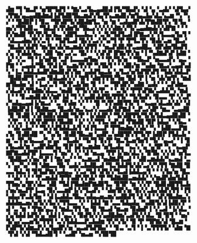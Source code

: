 ▟▆▝▜▝▆▃▛▝▅▜▛▜▟▜▝▝▇▞▃▞▙▃▄▟▉▟▐▜▞▜▙▟▚▝▟▝▄▝▃▟▞▝▟▜▄▞▞▛▇▞▄▃▄▟█▟▆▟▐▟▜▟▉▜▙▃▆▟▚▜▄▜▚▃▆▟▊▞▆▜▄▃▙▞▟▃▚▃▆▝▚▝▚▞▝▝█▟▉▛▐▝▉▃▝▜▛▟▛▜▞▟█▟▇▜▃▝▅▝▆▝▃▟▄▟▛▟▞▛▇▟▉▜▚▝▊▜▄▝▅▞▞▜▜▟▊▃▝▜▟▃▛▞▛▟▆▜▞▜▙▃▞▞▞▞▞▟▇▞▞▜▞▃▄▟▅▟▞▞▟▛▇▝▝▝▛▞▆▟▉▝▛▞▛▞▙▞▙▃▝▟█▜▃▃▙▃▚▝▃▜▞▜▟▜▃▟▐▛▇▃▞▞▚▜▃▃▄▜▄▜▝▝▟▃▃▟▅▞▛▞▃▜▝▝▜▟▜▃▟▝█▞▞▃▞▞▚▞▜▝▛▝▛▜▃▜▚▝▉▟▞▃▅▝█▃▞▝▇▃▙▞▟▟▜▝▆▞▙▞▟▞▅▃▆▟▞▟▜▜▝▝▅▃▛▟▉▞▛▃▄▟█▃▝▟▛▟▅▜▙▟▜▞▄▝▛▟▟▞▙▃▝▟▉▝▆▞▃▞▃▝█▞▝▝▞▟▚▛▐▛▇▞▛▞▆▝▐▝▚▟▇▟▚▛▐▟▇▝▐▞▝▞▃▝▜▝▐▞▅▛▇▝▃▛▐▃▃▃▆▜▅▞▝▝▛▞▜▞▅▝▝▜▙▃▛▝▅▃▃▟▚▝▄▃▝▛▇▝▝▃▄▟▞▜▙▝▛▟▐▞▚▃▆▞▛▞▛▝▚▜▙▜▝▝▝▟▉▞▆▝▚▟▅▝▇▃▞▃▄▟▚▟▚▝▐▃▚▟▟▃▙▟▛▟▆▟▊▟▚▜▅▝▄▟▟▜▄▃▙▝▄▜▃▞▅▜▟▜▛▟▜▝▜▟▞▟▟▃▛▝█▟▉▟▛▜▝▃▅▝▉▟▃▟▞▞▞▝▇▜▝▟▆▜▜▜▞▜▅▝█▟▝▛▐▝▅▝▟▞▆▜▚▝▆▟▆▜▙▟▅▝▟▝▐▃▞▃▜▝▜▞▛▃▙▜▅▝▊▝▝▃▝▜▛▟▛▞▚▟▇▝▄▟▞▝▝▃▛▟▆▃▞▟▃▟▚▜▜▟▆▞▟▃▃▝▅▟▊▝▛▜▞▞▟▞▛▃▝▝▃▜▞▝▛▜▚▛▇▞▃▟▟▞▚▝▆▟▐▝▝▝▊▃▆▟▊▟▞▞▆▛▐▟▝▜▝▞▄▟▊▟▟▜▙▜▜▜▞▝▜▞▙▟▚▝▉▃▃▝▛▝▞▃▛▞▚▟▄▃▄▟▐▞▆▃▞▝▃▝▛▟▅▝▞▝▝▝█▝▚▜▚▟▉▜▜▞▜▝▚▃▄▞▟▃▟▞▟▞▝▟▐▟█▟▛▟▐▝█▟▇▃▄▝█▃▟▞▅▃▚▃▞▞▃▃▟▞▙▛▇▟▝▃▛▃▞▟▛▝▆▃▝▃▄▟█▝▉▝▊▟█▝▞▟▜▟▉▞▟▟█▝▜▞▛▝▐▞▟▟▛▞▝▜▞▟█▜▜▞▜▞▙▜▟▃▄▟▉▟▉▝▝▞▛▃▝▞▟▞▛▟▛▜▚▜▙▟▉▝▐▞▝▞▞▜▜▃▚▟▚▟▝▛▇▟█▝▉▛▐▟▄▞▝▞▙▃▝▝▝▟▞▃▙▞▝▝▜▞▞▟▜▟▟▃▙▜▝▟▐▜▃▃▛▝▛▜▅▟▆▞▞▟▞▝▚▝▐▟▉▃▃▛▇▞▙▝▊▟▉▟█▝▚▝▚▞▙▝▉▟▊▜▙▃▆▝▄▟▛▃▚▟█▜▛▞▛▜▞▛▐▟▉▛▐▜▟▃▙▝▆▝▃▜▚▞▙▃▃▞▚▞▄▞▝▜▃▟▞▝▜▞▜▝▊▞▛▝▇▃▜▃▅▜▅▜▝▜▞▝▄▃▞▝▐▝▊▞▙▃▟▞▆▝▃▟▛▟▆▜▄▝▊▛▐▟▚▃▆▟▆▝▅▜▃▟▄▝▚▃▚▝▄▝▄▜▛▝▚▝▚▃▄▛▇▛▇▃▟▟▜▛▐▃▃▃▜▝▅▞▚▝▞▝▟▝▅▃▄▝▛▛▐▞▅▞▟▃▚▝▉▜▙▝▞▞▟▝▅▜▃▝█▟█▃▞▞▅▞▚▛▐▝▇▞▄▞▝▝▚▃▆▃▟▝▅▟▇▟▜▃▟▝▝▟▊▃▆▟▟▞▚▃▅▟▝▃▚▝▄▞▚▞▝▜▝▟▇▃▃▜▙▝▄▟▞▃▙▟█▃▟▝▜▃▜▟▟▜▞▟▞▃▞▞▚▜▜▝▇▟█▝█▃▃▜▟▃▜▝▉▜▄▛▇▞▄▟▄▃▝▞▃▞▜▟▝▟▜▞▞▜▃▟▐▟▟▃▄▜▝▝▝▞▙▞▅▝█▃▝▝▟▞▝▞▝▝▛▃▆▟▟▝▛▜▚▟▛▞▛▟▞▝▛▝▜▟▇▟▉▃▅▟▟▞▝▞▆▟▛▟▅▜▟▟▜▜▅▞▄▜▛▞▟▃▝▟▊▝▜▟▐▜▙▟▆▛▇▟▉▜▃▝▉▜▛▝▆▝▞▞▛▝█▟▊▟█▜▜▃▙▞▅▞▅▃▛▛▐▃▄▝▉▞▃▃▆▛▐▞▞▜▃▟▚▝▝▟▅▜▛▞▅▝▉▞▞▃▙▞▟▟▚▜▜▝▐▜▚▟▄▞▛▃▙▜▅▝▝▟▐▃▟▟▃▜▙▃▚▟▄▃▅▃▆▞▄▟█▟▜▝▟▝▟▝▝▟▚▜▙▟▆▃▚▟▟▟▅▃▅▞▅▜▞▞▙▞▞▜▜▃▃▝▞▝▐▟▟▝▇▝▃▃▜▟▄▟▄▝▚▟▉▜▞▟▐▟▉▞▛▝▟▝▃▝▆▝▝▛▇▞▄▃▜▝▆▟▃▜▜▝▅▝▉▝▇▃▟▝▆▃▅▝▉▟▅▛▐▝▞▃▟▝▐▞▟▃▝▞▄▜▟▟▐▟▜▞▄▝▟▟▐▝▄▃▚▝▉▟▜▞▞▞▄▟█▟▆▞▃▟▜▞▞▟▃▝█▝▉▜▝▝▅▞▜▞▄▞▃▃▅▜▞▜▜▜▝▃▚▜▟▟▃▃▛▃▙▟▆▝▛▞▚▜▞▝▉▝▛▝▜▛▇▞▟▝█▃▆▝▛▟▛▜▞▟▆▃▛▞▄▜▄▟▛▞▅▝▄▃▟▜▟▜▙▞▝▝▊▃▝▃▜▝▐▝▃▜▜▜▜▞▝▟▆▝▇▝▛▟▝▞▟▝▜▟▃▟▊▜▝▝▃▟▛▝▅▃▅▝▚▜▉▜▉
